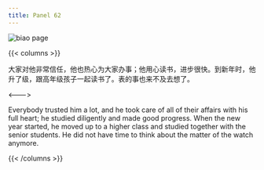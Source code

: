 ```yaml
---
title: Panel 62
---
```


![biao page](./../../../images/biao/seifert0726_biao_0056_062.jpg)

{{< columns >}}

大家对他非常信任，他也热心为大家办事；他用心读书，进步很快。到新年时，他升了级，跟高年级孩子一起读书了。表的事也来不及去想了。

<--->

Everybody trusted him a lot, and he took care of all of their affairs with his full heart; he studied diligently and made good progress. When the new year started, he moved up to a higher class and studied together with the senior students. He did not have time to think about the matter of the watch anymore.

{{< /columns >}}